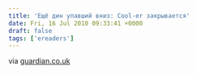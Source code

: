 ```yaml
---
title: 'Ещё дин упавший вниз: Cool-er закрывается'
date: Fri, 16 Jul 2010 09:33:41 +0000
draft: false
tags: ['ereaders']
---
```



via [guardian.co.uk](http://www.guardian.co.uk/business/2010/jul/13/cool-er-ereader-interead-liquidation)